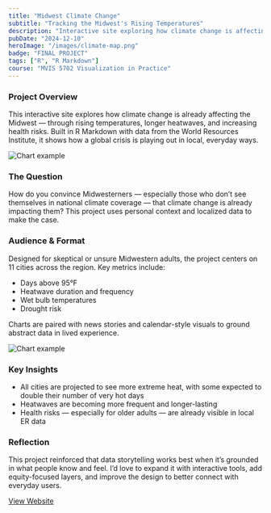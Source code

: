 ```yaml
---
title: "Midwest Climate Change"
subtitle: "Tracking the Midwest's Rising Temperatures"
description: "Interactive site exploring how climate change is affecting the Midwest, with a focus on rising temperatures and heatwaves"
pubDate: "2024-12-10"
heroImage: "/images/climate-map.png"
badge: "FINAL PROJECT"
tags: ["R", "R Markdown"]
course: "MVIS 5702 Visualization in Practice"
---
```


### **Project Overview**

This interactive site explores how climate change is already affecting the Midwest — through rising temperatures, longer heatwaves, and increasing health risks. Built in R Markdown with data from the World Resources Institute, it shows how a global crisis is playing out in local, everyday ways.

![Chart example](/personal/images/climate-cover.png)

### **The Question**

How do you convince Midwesterners — especially those who don’t see themselves in national climate coverage — that climate change is already impacting them? This project uses personal context and localized data to make the case.

### **Audience & Format**

Designed for skeptical or unsure Midwestern adults, the project centers on 11 cities across the region. Key metrics include:

- Days above 95°F
- Heatwave duration and frequency
- Wet bulb temperatures
- Drought risk

Charts are paired with news stories and calendar-style visuals to ground abstract data in lived experience.

![Chart example](/personal/images/climate-models.png)

### **Key Insights**

- All cities are projected to see more extreme heat, with some expected to double their number of very hot days
- Heatwaves are becoming more frequent and longer-lasting
- Health risks — especially for older adults — are already visible in local ER data


### **Reflection**

This project reinforced that data storytelling works best when it’s grounded in what people know and feel. I’d love to expand it with interactive tools, add equity-focused layers, and improve the design to better connect with everyday users.









<div class="text-center">
  <a 
    href="https://kabarbour.github.io/midwest-climate/index.html"
    class="text-primaryPurple text-xl underline hover:text-black"
    target="_blank"
    rel="noopener noreferrer"
  >
    View Website
  </a>
</div>
